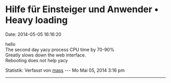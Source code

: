 Hilfe für Einsteiger und Anwender • Heavy loading
=================================================

Date: 2014-05-05 16:16:20

hello\
The second day yacy process CPU time by 70-90%\
Greatly slows down the web interface.\
Rebooting does not help yacy

Statistik: Verfasst von
[mass](http://forum.yacy-websuche.de/memberlist.php?mode=viewprofile&u=8804)
--- Mo Mai 05, 2014 3:16 pm

------------------------------------------------------------------------
